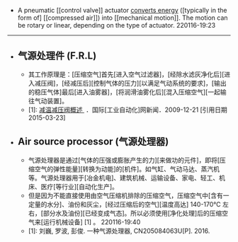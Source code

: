 - A pneumatic [[control valve]] actuator [converts energy](((ht5fpCail))) ([typically in the form of] [[compressed air]]) into [[mechanical motion]]. The motion can be rotary or linear, depending on the type of actuator.
220116-19:23
- ---
- ## 气源处理件 (F.R.L)
    - 其工作原理是：[压缩空气]首先[进入空气过滤器]，[经除水滤灰净化后][进入减压阀]，[经减压后][控制气体的压力][以满足气动系统的要求]，[输出的稳压气体]最后[进入油雾器]，[将润滑油雾化后][混入压缩空气][一起输往气动装置]。
    - [1]: [减温减压阀概述 ](https://baike.baidu.com/reference/4366772/f3f5uVufB1TFqgcM0USPxQRa2v60DHGszSynW3SjogZI8tcjd5TVv_2QxMjcsPsm0CuQsEj8KdiVM8qx_v-bZeAt-WZ_LODIjo9b5fLAGb0WitHA9Q) ．国际[工业自动化]网新闻．2009-12-21 [引用日期2015-03-23]
- ## Air source processor (气源处理器)
    - 气源处理器是通过[气体的压强或膨胀产生的力][来做功的元件]，即将[压缩空气的弹性能量][转换为动能]的[机件]。如气缸、气动马达、蒸汽机等。气源处理器用于[冶金机电]、建筑机械、运输设备、家电、轻工、机床、医疗[等行业][自动化生产]。
    - 但是因为不能直接使用由空气压缩机排除的压缩空气，压缩空气中[含有一定量的水分]、油份和灰尘，[经过压缩后的空气][温度高达] 140-170℃ 左右，[部分水及油份][已经变成气态]。所以必须使用[净化处理]后的压缩空气来[运行机械设备] [1]  。
220116-19:40
    - [1]: 刘巍, 罗波, 彭俊. 一种气源处理器, CN205084063U[P]. 2016.
